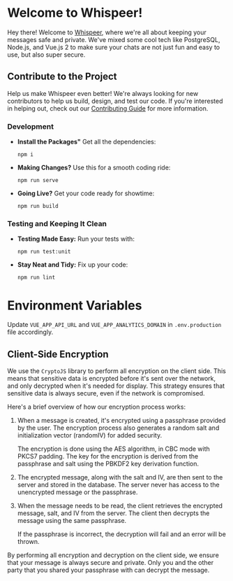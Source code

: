 # Welcome to Whispeer!

Hey there! Welcome to [Whispeer](https://whispeer.me), where we're all about keeping your messages safe and private. We've mixed some cool tech like PostgreSQL, Node.js, and Vue.js 2 to make sure your chats are not just fun and easy to use, but also super secure.

## Contribute to the Project

Help us make Whispeer even better! We're always looking for new contributors to help us build, design, and test our code. If you're interested in helping out, check out our [Contributing Guide](CONTRIBUTING.md) for more information.

### Development
 - **Install the Packages"** Get all the dependencies:
   ```
   npm i
   ```

- **Making Changes?** Use this for a smooth coding ride:
  ```
  npm run serve
  ```
- **Going Live?** Get your code ready for showtime:
  ```
  npm run build
  ```

### Testing and Keeping It Clean
- **Testing Made Easy:** Run your tests with:
  ```
  npm run test:unit
  ```
- **Stay Neat and Tidy:** Fix up your code:
  ```
  npm run lint
  ```

# Environment Variables

Update `VUE_APP_API_URL` and `VUE_APP_ANALYTICS_DOMAIN` in `.env.production` file accordingly.

## Client-Side Encryption

We use the `CryptoJS` library to perform all encryption on the client side. This means that sensitive data is encrypted before it's sent over the network, and only decrypted when it's needed for display. This strategy ensures that sensitive data is always secure, even if the network is compromised.

Here's a brief overview of how our encryption process works:

1. When a message is created, it's encrypted using a passphrase provided by the user. The encryption process also generates a random salt and initialization vector (randomIV) for added security.

   The encryption is done using the AES algorithm, in CBC mode with PKCS7 padding. The key for the encryption is derived from the passphrase and salt using the PBKDF2 key derivation function.

2. The encrypted message, along with the salt and IV, are then sent to the server and stored in the database. The server never has access to the unencrypted message or the passphrase.

3. When the message needs to be read, the client retrieves the encrypted message, salt, and IV from the server. The client then decrypts the message using the same passphrase.

   If the passphrase is incorrect, the decryption will fail and an error will be thrown.

By performing all encryption and decryption on the client side, we ensure that your message is always secure and private. Only you and the other party that you shared your passphrase with can decrypt the message.
